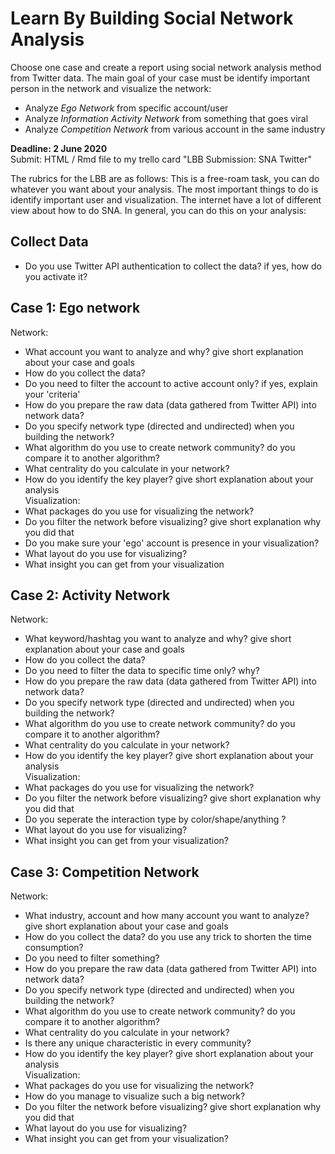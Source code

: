 # Learn By Building Social Network Analysis

Choose one case and create a report using social network analysis method from Twitter data. The main goal of your case must be identify important person in the network and visualize the network:

- Analyze *Ego Network* from specific account/user    
- Analyze *Information Activity Network* from something that goes viral
- Analyze *Competition Network* from various account in the same industry

**Deadline: 2 June 2020**   
Submit: HTML / Rmd file to my trello card "LBB Submission: SNA Twitter"

The rubrics for the LBB are as follows:
This is a free-roam task, you can do whatever you want about your analysis. The most important things to do is identify important user and visualization. The internet have a lot of different view about how to do SNA. In general, you can do this on your analysis:
## Collect Data
- Do you use Twitter API authentication to collect the data? if yes, how do you activate it?

## Case 1: Ego network
Network:
- What account you want to analyze and why? give short explanation about your case and goals
- How do you collect the data?
- Do you need to filter the account to active account only? if yes, explain your 'criteria'
- How do you prepare the raw data (data gathered from Twitter API) into network data?
- Do you specify network type (directed and undirected) when you building the network?
- What algorithm do you use to create network community? do you compare it to another algorithm?
- What centrality do you calculate in your network?
- How do you identify the key player? give short explanation about your analysis     
Visualization:   
- What packages do you use for visualizing the network?
- Do you filter the network before visualizing? give short explanation why you did that
- Do you make sure your 'ego' account is presence in your visualization?
- What layout do you use for visualizing?
- What insight you can get from your visualization

## Case 2: Activity Network
Network:
- What keyword/hashtag you want to analyze and why? give short explanation about your case and goals
- How do you collect the data?
- Do you need to filter the data to specific time only? why?
- How do you prepare the raw data (data gathered from Twitter API) into network data?
- Do you specify network type (directed and undirected) when you building the network?
- What algorithm do you use to create network community? do you compare it to another algorithm?
- What centrality do you calculate in your network?
- How do you identify the key player? give short explanation about your analysis     
Visualization:     
- What packages do you use for visualizing the network?
- Do you filter the network before visualizing? give short explanation why you did that
- Do you seperate the interaction type by color/shape/anything ?
- What layout do you use for visualizing?
- What insight you can get from your visualization?

## Case 3: Competition Network
Network:
- What industry, account and how many account you want to analyze? give short explanation about your case and goals
- How do you collect the data? do you use any trick to shorten the time consumption?
- Do you need to filter something?
- How do you prepare the raw data (data gathered from Twitter API) into network data?
- Do you specify network type (directed and undirected) when you building the network?
- What algorithm do you use to create network community? do you compare it to another algorithm?
- What centrality do you calculate in your network?
- Is there any unique characteristic in every community?
- How do you identify the key player? give short explanation about your analysis    
Visualization:     
- What packages do you use for visualizing the network?
- How do you manage to visualize such a big network?
- Do you filter the network before visualizing? give short explanation why you did that
- What layout do you use for visualizing?
- What insight you can get from your visualization?




